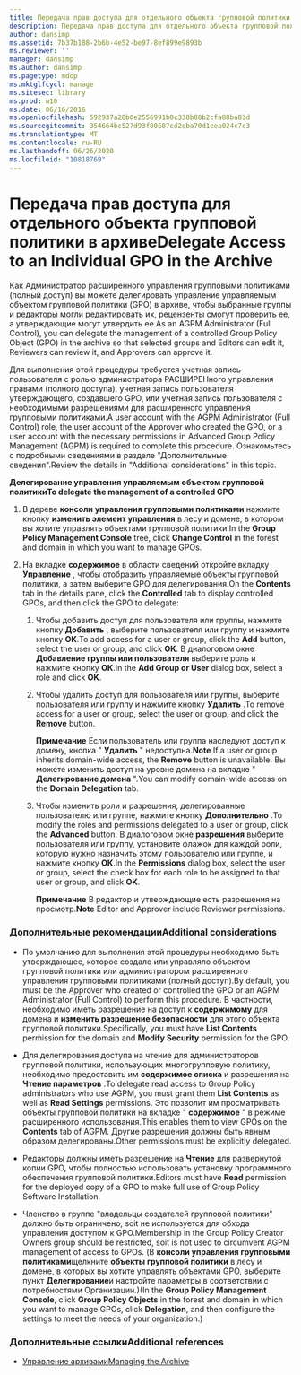 ```yaml
---
title: Передача прав доступа для отдельного объекта групповой политики в архиве
description: Передача прав доступа для отдельного объекта групповой политики в архиве
author: dansimp
ms.assetid: 7b37b188-2b6b-4e52-be97-8ef899e9893b
ms.reviewer: ''
manager: dansimp
ms.author: dansimp
ms.pagetype: mdop
ms.mktglfcycl: manage
ms.sitesec: library
ms.prod: w10
ms.date: 06/16/2016
ms.openlocfilehash: 592937a28b0e2556991b0c338b88b2cfa88ba83d
ms.sourcegitcommit: 354664bc527d93f80687cd2eba70d1eea024c7c3
ms.translationtype: MT
ms.contentlocale: ru-RU
ms.lasthandoff: 06/26/2020
ms.locfileid: "10818769"
---
```

# <span data-ttu-id="ed53e-103">Передача прав доступа для отдельного объекта групповой политики в архиве</span><span class="sxs-lookup"><span data-stu-id="ed53e-103">Delegate Access to an Individual GPO in the Archive</span></span>


<span data-ttu-id="ed53e-104">Как Администратор расширенного управления групповыми политиками (полный доступ) вы можете делегировать управление управляемым объектом групповой политики (GPO) в архиве, чтобы выбранные группы и редакторы могли редактировать их, рецензенты смогут проверить ее, а утверждающие могут утвердить ее.</span><span class="sxs-lookup"><span data-stu-id="ed53e-104">As an AGPM Administrator (Full Control), you can delegate the management of a controlled Group Policy Object (GPO) in the archive so that selected groups and Editors can edit it, Reviewers can review it, and Approvers can approve it.</span></span>

<span data-ttu-id="ed53e-105">Для выполнения этой процедуры требуется учетная запись пользователя с ролью администратора РАСШИРЕНного управления правами (полного доступа), учетная запись пользователя утверждающего, создавшего GPO, или учетная запись пользователя с необходимыми разрешениями для расширенного управления групповыми политиками.</span><span class="sxs-lookup"><span data-stu-id="ed53e-105">A user account with the AGPM Administrator (Full Control) role, the user account of the Approver who created the GPO, or a user account with the necessary permissions in Advanced Group Policy Management (AGPM) is required to complete this procedure.</span></span> <span data-ttu-id="ed53e-106">Ознакомьтесь с подробными сведениями в разделе "Дополнительные сведения".</span><span class="sxs-lookup"><span data-stu-id="ed53e-106">Review the details in "Additional considerations" in this topic.</span></span>

**<span data-ttu-id="ed53e-107">Делегирование управления управляемым объектом групповой политики</span><span class="sxs-lookup"><span data-stu-id="ed53e-107">To delegate the management of a controlled GPO</span></span>**

1.  <span data-ttu-id="ed53e-108">В дереве **консоли управления групповыми политиками** нажмите кнопку **изменить элемент управления** в лесу и домене, в котором вы хотите управлять объектами групповой политики.</span><span class="sxs-lookup"><span data-stu-id="ed53e-108">In the **Group Policy Management Console** tree, click **Change Control** in the forest and domain in which you want to manage GPOs.</span></span>

2.  <span data-ttu-id="ed53e-109">На вкладке **содержимое** в области сведений откройте вкладку **Управление** , чтобы отобразить управляемые объекты групповой политики, а затем выберите GPO для делегирования.</span><span class="sxs-lookup"><span data-stu-id="ed53e-109">On the **Contents** tab in the details pane, click the **Controlled** tab to display controlled GPOs, and then click the GPO to delegate:</span></span>

    1.  <span data-ttu-id="ed53e-110">Чтобы добавить доступ для пользователя или группы, нажмите кнопку **Добавить** , выберите пользователя или группу и нажмите кнопку **ОК**.</span><span class="sxs-lookup"><span data-stu-id="ed53e-110">To add access for a user or group, click the **Add** button, select the user or group, and click **OK**.</span></span> <span data-ttu-id="ed53e-111">В диалоговом окне **Добавление группы или пользователя** выберите роль и нажмите кнопку **ОК**.</span><span class="sxs-lookup"><span data-stu-id="ed53e-111">In the **Add Group or User** dialog box, select a role and click **OK**.</span></span>

    2.  <span data-ttu-id="ed53e-112">Чтобы удалить доступ для пользователя или группы, выберите пользователя или группу и нажмите кнопку **Удалить** .</span><span class="sxs-lookup"><span data-stu-id="ed53e-112">To remove access for a user or group, select the user or group, and click the **Remove** button.</span></span>

        <span data-ttu-id="ed53e-113">**Примечание**  Если пользователь или группа наследуют доступ к домену, кнопка " **Удалить** " недоступна.</span><span class="sxs-lookup"><span data-stu-id="ed53e-113">**Note** If a user or group inherits domain-wide access, the **Remove** button is unavailable.</span></span> <span data-ttu-id="ed53e-114">Вы можете изменить доступ на уровне домена на вкладке " **Делегирование домена** ".</span><span class="sxs-lookup"><span data-stu-id="ed53e-114">You can modify domain-wide access on the **Domain Delegation** tab.</span></span>

         

    3.  <span data-ttu-id="ed53e-115">Чтобы изменить роли и разрешения, делегированные пользователю или группе, нажмите кнопку **Дополнительно** .</span><span class="sxs-lookup"><span data-stu-id="ed53e-115">To modify the roles and permissions delegated to a user or group, click the **Advanced** button.</span></span> <span data-ttu-id="ed53e-116">В диалоговом окне **разрешения** выберите пользователя или группу, установите флажок для каждой роли, которую нужно назначить этому пользователю или группе, и нажмите кнопку **ОК**.</span><span class="sxs-lookup"><span data-stu-id="ed53e-116">In the **Permissions** dialog box, select the user or group, select the check box for each role to be assigned to that user or group, and click **OK**.</span></span>

        <span data-ttu-id="ed53e-117">**Примечание**  В редактор и утверждающие есть разрешения на просмотр.</span><span class="sxs-lookup"><span data-stu-id="ed53e-117">**Note** Editor and Approver include Reviewer permissions.</span></span>

         

### <span data-ttu-id="ed53e-118">Дополнительные рекомендации</span><span class="sxs-lookup"><span data-stu-id="ed53e-118">Additional considerations</span></span>

-   <span data-ttu-id="ed53e-119">По умолчанию для выполнения этой процедуры необходимо быть утверждающее, которое создало или управляло объектом групповой политики или администратором расширенного управления групповыми политиками (полный доступ).</span><span class="sxs-lookup"><span data-stu-id="ed53e-119">By default, you must be the Approver who created or controlled the GPO or an AGPM Administrator (Full Control) to perform this procedure.</span></span> <span data-ttu-id="ed53e-120">В частности, необходимо иметь разрешение на доступ к **содержимому** для домена и **изменить разрешение безопасности** для этого объекта групповой политики.</span><span class="sxs-lookup"><span data-stu-id="ed53e-120">Specifically, you must have **List Contents** permission for the domain and **Modify Security** permission for the GPO.</span></span>

-   <span data-ttu-id="ed53e-121">Для делегирования доступа на чтение для администраторов групповой политики, использующих многогрупповую политику, необходимо предоставить им **содержимое списка** и разрешения на **Чтение параметров** .</span><span class="sxs-lookup"><span data-stu-id="ed53e-121">To delegate read access to Group Policy administrators who use AGPM, you must grant them **List Contents** as well as **Read Settings** permissions.</span></span> <span data-ttu-id="ed53e-122">Это позволит им просматривать объекты групповой политики на вкладке " **содержимое** " в режиме расширенного использования.</span><span class="sxs-lookup"><span data-stu-id="ed53e-122">This enables them to view GPOs on the **Contents** tab of AGPM.</span></span> <span data-ttu-id="ed53e-123">Другие разрешения должны быть явным образом делегированы.</span><span class="sxs-lookup"><span data-stu-id="ed53e-123">Other permissions must be explicitly delegated.</span></span>

-   <span data-ttu-id="ed53e-124">Редакторы должны иметь разрешение на **Чтение** для развернутой копии GPO, чтобы полностью использовать установку программного обеспечения групповой политики.</span><span class="sxs-lookup"><span data-stu-id="ed53e-124">Editors must have **Read** permission for the deployed copy of a GPO to make full use of Group Policy Software Installation.</span></span>

-   <span data-ttu-id="ed53e-125">Членство в группе "владельцы создателей групповой политики" должно быть ограничено, soit не используется для обхода управления доступом к GPO.</span><span class="sxs-lookup"><span data-stu-id="ed53e-125">Membership in the Group Policy Creator Owners group should be restricted, soit is not used to circumvent AGPM management of access to GPOs.</span></span> <span data-ttu-id="ed53e-126">(В **консоли управления групповыми политиками**щелкните **объекты групповой политики** в лесу и домене, в которых вы хотите управлять объектами GPO, выберите пункт **Делегирование**и настройте параметры в соответствии с потребностями Организации.)</span><span class="sxs-lookup"><span data-stu-id="ed53e-126">(In the **Group Policy Management Console**, click **Group Policy Objects** in the forest and domain in which you want to manage GPOs, click **Delegation**, and then configure the settings to meet the needs of your organization.)</span></span>

### <span data-ttu-id="ed53e-127">Дополнительные ссылки</span><span class="sxs-lookup"><span data-stu-id="ed53e-127">Additional references</span></span>

-   [<span data-ttu-id="ed53e-128">Управление архивами</span><span class="sxs-lookup"><span data-stu-id="ed53e-128">Managing the Archive</span></span>](managing-the-archive.md)

 

 





